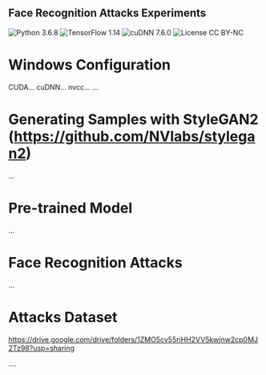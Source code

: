 ## Face Recognition Attacks Experiments
![Python 3.6.8](https://img.shields.io/badge/python-3.6.8-green.svg?style=plastic)
![TensorFlow 1.14](https://img.shields.io/badge/tensorflow-1.14-green.svg?style=plastic)
![cuDNN 7.6.0](https://img.shields.io/badge/cudnn-7.6.0-green.svg?style=plastic)
![License CC BY-NC](https://img.shields.io/badge/license-CC_BY--NC-green.svg?style=plastic)

# Windows Configuration
CUDA...
cuDNN...
nvcc...
...

# Generating Samples with StyleGAN2 (https://github.com/NVlabs/stylegan2)
...

# Pre-trained Model
...

# Face Recognition Attacks
...

# Attacks Dataset
https://drive.google.com/drive/folders/1ZMO5cv55riHH2VV5kwjnw2cp0MJ2Tz98?usp=sharing

....